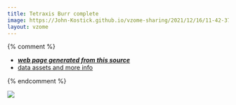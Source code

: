 ```yaml
---
title: Tetraxis Burr complete
image: https://John-Kostick.github.io/vzome-sharing/2021/12/16/11-42-37-Tetraxis Burr complete/Tetraxis Burr complete.png
layout: vzome
---
```


{% comment %}
 - [***web page generated from this source***][post]
 - [data assets and more info][github]

[post]: <https://John-Kostick.github.io/vzome-sharing/2021/12/16/Tetraxis Burr complete-11-42-37.html>
[github]: <https://github.com/John-Kostick/vzome-sharing/tree/main/2021/12/16/11-42-37-Tetraxis Burr complete/>
{% endcomment %}

<vzome-viewer style="width: 100%; height: 65vh;"
       src="https://John-Kostick.github.io/vzome-sharing/2021/12/16/11-42-37-Tetraxis Burr complete/Tetraxis Burr complete.vZome" >
  <img src="https://John-Kostick.github.io/vzome-sharing/2021/12/16/11-42-37-Tetraxis Burr complete/Tetraxis Burr complete.png" />
</vzome-viewer>